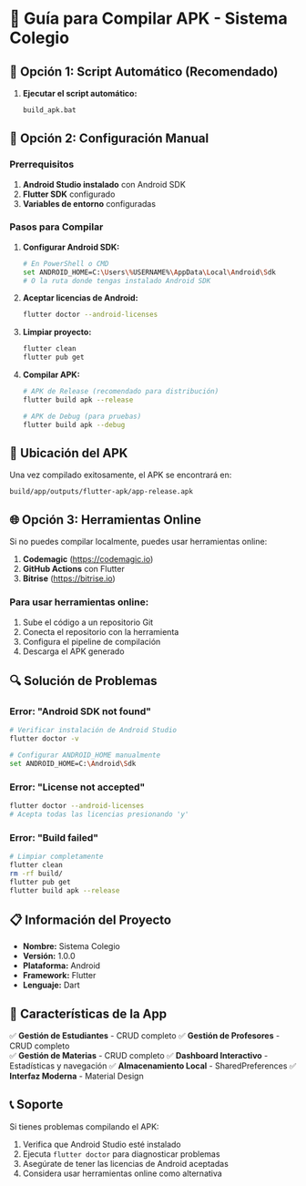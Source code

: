 # 📱 Guía para Compilar APK - Sistema Colegio

## 🚀 Opción 1: Script Automático (Recomendado)

1. **Ejecutar el script automático:**
   ```bash
   build_apk.bat
   ```

## 🔧 Opción 2: Configuración Manual

### Prerrequisitos

1. **Android Studio instalado** con Android SDK
2. **Flutter SDK** configurado
3. **Variables de entorno** configuradas

### Pasos para Compilar

1. **Configurar Android SDK:**
   ```bash
   # En PowerShell o CMD
   set ANDROID_HOME=C:\Users\%USERNAME%\AppData\Local\Android\Sdk
   # O la ruta donde tengas instalado Android SDK
   ```

2. **Aceptar licencias de Android:**
   ```bash
   flutter doctor --android-licenses
   ```

3. **Limpiar proyecto:**
   ```bash
   flutter clean
   flutter pub get
   ```

4. **Compilar APK:**
   ```bash
   # APK de Release (recomendado para distribución)
   flutter build apk --release
   
   # APK de Debug (para pruebas)
   flutter build apk --debug
   ```

## 📍 Ubicación del APK

Una vez compilado exitosamente, el APK se encontrará en:
```
build/app/outputs/flutter-apk/app-release.apk
```

## 🌐 Opción 3: Herramientas Online

Si no puedes compilar localmente, puedes usar herramientas online:

1. **Codemagic** (https://codemagic.io)
2. **GitHub Actions** con Flutter
3. **Bitrise** (https://bitrise.io)

### Para usar herramientas online:
1. Sube el código a un repositorio Git
2. Conecta el repositorio con la herramienta
3. Configura el pipeline de compilación
4. Descarga el APK generado

## 🔍 Solución de Problemas

### Error: "Android SDK not found"
```bash
# Verificar instalación de Android Studio
flutter doctor -v

# Configurar ANDROID_HOME manualmente
set ANDROID_HOME=C:\Android\Sdk
```

### Error: "License not accepted"
```bash
flutter doctor --android-licenses
# Acepta todas las licencias presionando 'y'
```

### Error: "Build failed"
```bash
# Limpiar completamente
flutter clean
rm -rf build/
flutter pub get
flutter build apk --release
```

## 📋 Información del Proyecto

- **Nombre:** Sistema Colegio
- **Versión:** 1.0.0
- **Plataforma:** Android
- **Framework:** Flutter
- **Lenguaje:** Dart

## 🎯 Características de la App

✅ **Gestión de Estudiantes** - CRUD completo
✅ **Gestión de Profesores** - CRUD completo  
✅ **Gestión de Materias** - CRUD completo
✅ **Dashboard Interactivo** - Estadísticas y navegación
✅ **Almacenamiento Local** - SharedPreferences
✅ **Interfaz Moderna** - Material Design

## 📞 Soporte

Si tienes problemas compilando el APK:
1. Verifica que Android Studio esté instalado
2. Ejecuta `flutter doctor` para diagnosticar problemas
3. Asegúrate de tener las licencias de Android aceptadas
4. Considera usar herramientas online como alternativa